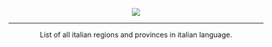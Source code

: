 <p align="center"><a href="http://www.paolo9785.com"><img src="http://www.paolo9785.com/images/logo_variant_black.png"></a></p>
<hr />
<p align="center">List of all italian regions and provinces in italian language.</p>
